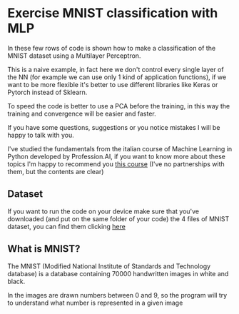 # Exercise MNIST classification with MLP
In these few rows of code is shown how to make a classification of the MNIST dataset using a Multilayer Perceptron.

This is a naive example, in fact here we don't control every single layer of the NN (for example we can use only 1 kind of application functions), if we want to be more flexible it's better to use different libraries like Keras or Pytorch instead of Sklearn.

To speed the code is better to use a PCA before the training, in this way the training and convergence will be easier and faster.

If you have some questions, suggestions or you notice mistakes I will be happy to talk with you.

I've studied the fundamentals from the italian course of Machine Learning in Python developed by Profession.AI, if you want to know more about these topics I'm happy to recommend you [this course](https://www.udemy.com/course/machine-learning-pratico/learn/lecture/11032257?start=2#overview) (I've no partnerships with them, but the contents are clear)
## Dataset
If you want to run the code on your device make sure that you've downloaded (and put on the same folder of your code) the 4 files of MNIST dataset, you can find them clicking [here](http://yann.lecun.com/exdb/mnist/)
## What is MNIST?
The MNIST (Modified National Institute of Standards and Technology database) is a database containing 70000 handwritten images in white and black.

In the images are drawn numbers between 0 and 9, so the program will try to understand what number is represented in a given image 
